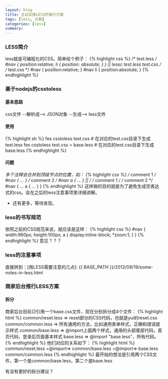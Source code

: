```yaml
---
layout: blog
title: 主站实施LESS的推行方案
tags: [less, 方案]
categories: [less]
summary: 
---
```

### LESS简介
less就是可编程化的CSS。简单给个例子：
{% highlight css %}
/* test.less */
#nav {
    position:relative;
    li {
        position: absolute;
    }
}
    || lessc test.less test.css
    \/
/* test.css */
#nav {
    position:relative;
}
#nav li {
    position:absolute;
}
{% endhighlight %}
### 基于nodejs的csstoless
#### 基本思路
css文件 --解析成--> JSON对象 --生成--> less文件
#### 使用
{% highlight sh %}
fes csstoless test.css # 在对应的test.css目录下生成test.less
fes csstoless test.css > base.less # 在对应的test.css目录下生成base.less
{% endhighlight %}
#### 问题
*多个注释会合并到顶级节点的位置，如：
{% highlight css %}
/* comment 1 */
#nav { ... }
/* comment 2 */
#nav a { ... }
    ||
    \/
/* comment 1 */
/* comment 2 */
#nav {
    ...
    a {
        ...
    }
}
{% endhighlight %}
这样做的目的就是为了避免生成空表达式的css。会在之后的less注意事项里详细讲解。
* 还有更多，等待发现。
### less的书写规范
依照之前的CSS规范来说，就应该是这样：
{% highlight css %}
#nav {
    width:960px; height:100px;
    a {
        display:inline-block; *zoom:1;
    }
}
{% endhighlight %}
意见？？？
### less的注意事项
直接转到：[用LESS需要注意的几点]: {{ BASE_PATH }}/2012/09/19/some-notes-in-less.html
### 商家后台推行LESS方案
#### 拆分
商家后台目前只引用一个base.css文件，现在分别拆分成4个文件：
{% highlight html %}
common/reset.less    =>  reset部分的CSS代码，也就是yui的reset.css
common/common.less   =>  所有通用的方法，比如通用表单样式，正确和错误提示样式
common/base.less     =>  @import上面两个样式，通用的头部尾部代码，首页代码，登录后页面基本样式
base.less            =>  @import "base.less"，所有代码。
{% endhighlight %}
他们对应的关系如下：
{% highlight html %}
common/reset.less
                    =@import=>  common/base.less  =@import=> base.less
common/common.less
{% endhighlight %}
最开始的想法是引用两个CSS文件，第一个是common/base.less，第二个是base.less

有没有更好的拆分建议？
